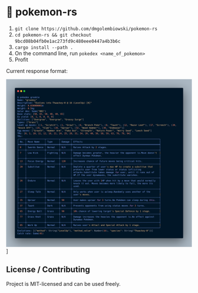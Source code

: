 # 🧢 pokemon-rs

<!--[![Latest version](https://img.shields.io/crates/v/pokedex.svg)](https://crates.io/crates/pokedex)

If you _really_ want to use this tool, here's how:
-->
1. `git clone https://github.com/dmgolembiowski/pokemon-rs`
2. `cd pokemon-rs && git checkout 9bcd08b04fb0e1ac273fd9c480eee0447a4b3b6c`
2. `cargo install --path .`
3. On the command line, run `pokedex <name_of_pokemon>`
4. Profit

Current response format:

![Searching for "Grookie"](./data/readme-inclusion.png)]

## License / Contributing

Project is MIT-licensed and can be used freely.
